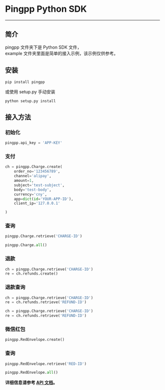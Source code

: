 # Pingpp Python SDK
----------

## 简介
pingpp 文件夹下是 Python SDK 文件，<br>
example 文件夹里面是简单的接入示例，该示例仅供参考。

## 安装
```
pip install pingpp
```
或使用 setup.py 手动安装
```
python setup.py install
```

## 接入方法

### 初始化
```python
pingpp.api_key = 'APP-KEY'
```


### 支付
```python
ch = pingpp.Charge.create(
    order_no='123456789',
    channel='alipay',
    amount=1,
    subject='test-subject',
    body='test-body',
    currency='cny',
    app=dict(id='YOUR-APP-ID'),
    client_ip='127.0.0.1'

)
```

### 查询
```python
pingpp.Charge.retrieve('CHARGE-ID')
```

```python
pingpp.Charge.all()
```

### 退款
``` python
ch = pingpp.Charge.retrieve('CHARGE-ID')
re = ch.refunds.create()
```

### 退款查询

```python
ch = pingpp.Charge.retrieve('CHARGE-ID')
re = ch.refunds.retrieve('REFUND-ID')
```

```python
ch = pingpp.Charge.retrieve('CHARGE-ID')
re = ch.refunds.retrieve('REFUND-ID')
```

### 微信红包
```python
pingpp.RedEnvelope.create()
```

### 查询
```python
pingpp.RedEnvelope.retrieve('RED-ID')
```

```python
pingpp.RedEnvelope.all()
```

**详细信息请参考 [API 文档](https://pingxx.com/document/api?python)。**

